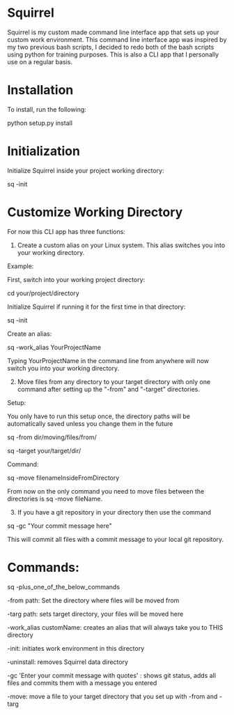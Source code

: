 # Squirrel

Squirrel is my custom made command line interface app that sets up your custom work environment.
This command line interface app was inspired by my two previous bash scripts,
I decided to redo both of the bash scripts using python for training purposes.
This is also a CLI app that I personally use on a regular basis.

# Installation

To install, run the following:

python setup.py install

# Initialization

Initialize Squirrel inside your project working directory:

sq -init

# Customize Working Directory

For now this CLI app has three functions:
1) Create a custom alias on your Linux system.
This alias switches you into your working directory.

Example: 

First, switch into your working project directory:

cd your/project/directory

Initialize Squirrel if running it for the first time in that directory:

sq -init

Create an alias:

sq -work_alias YourProjectName

Typing YourProjectName in the command line from anywhere will now switch 
you into your working directory.

2) Move files from any directory to your target directory with only
one command after setting up the "-from" and "-target" directories.

Setup:

You only have to run this setup once, the directory
paths will be automatically saved unless you change them
in the future

sq -from dir/moving/files/from/

sq -target your/target/dir/

Command:

sq -move filenameInsideFromDirectory

From now on the only command you need to move files between 
the directories is sq -move fileName.

3) If you have a git repository in your directory then use the command

sq -gc "Your commit message here"

This will commit all files with a commit message to your local git repository. 


# Commands:

sq -plus_one_of_the_below_commands

-from path: Set the directory where files will be moved from

-targ path: sets target directory, your files will be moved here

-work_alias customName: creates an alias that will always take you to THIS directory

-init: initiates work environment in this directory

-uninstall: removes Squirrel data directory

-gc 'Enter your commit message with quotes' : shows git status, adds all files and commits them with a message you entered

-move: move a file to your target directory that you set up with -from and -targ

